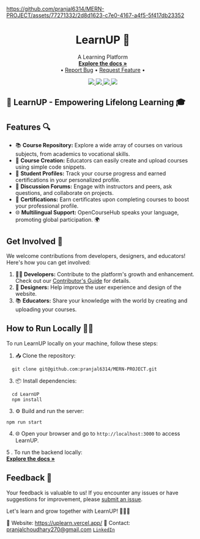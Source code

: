 <p align="center">
 
<!--   <video width="700" height="240" controls>
  <source src="https://github.com/pranjal6314/MERN-PROJECT/assets/77271332/e1b8e6b4-98a1-4dca-bd7f-df5bc365e7a2" type="video/mp4"> 
 <source src="https://github.com/pranjal6314/MERN-PROJECT/assets/77271332/e1b8e6b4-98a1-4dca-bd7f-df5bc365e7a2" type="video/ogg">
  Your browser does not support the video tag. -->




https://github.com/pranjal6314/MERN-PROJECT/assets/77271332/2d8d1623-c7e0-4167-a4f5-5f417db23352


</video>
</p>


<!-- PROJECT LOGO -->
<p align="center">
  <h1 align="center">LearnUP 🏫</h1>

  <p align="center">
    A Learning Platform
    <br />
    <a href="https://github.com/pranjal6314/MERN-PROJECT/"><strong>Explore the docs »</strong></a>
    <br />
    •
    <a href="https://github.com/pranjal6314/MERN-PROJECT/issues">Report Bug</a>
    •
    <a href="https://github.com/pranjal6314/MERN-PROJECT/issues">Request Feature</a>
    •
  </p>
</p>


<!-- BADGES -->
<p align="center">
  <a href="https://github.com/pranjal6314/MERN-PROJECT/graphs/contributors">
    <img src="https://img.shields.io/github/contributors/pranjal6314/MERN-PROJECT.svg">
  </a>
  <a href="https://github.com/pranjal6314/MERN-PROJECT/network/members">
    <img src="https://img.shields.io/github/forks/pranjal6314/MERN-PROJECT">
  </a>  
  <a href="https://github.com/pranjal6314/MERN-PROJECT/stargazers">
    <img src="https://img.shields.io/github/stars/pranjal6314/MERN-PROJECT">
  </a>
  <a href="https://github.com/pranjal6314/MERN-PROJECT/issues">
    <img src="https://img.shields.io/github/issues/pranjal6314/MERN-PROJECT">
  </a>
</p>

## 🌟 LearnUP - Empowering Lifelong Learning 🎓
## Features 🔍
- 📚 **Course Repository:** Explore a wide array of courses on various subjects, from academics to vocational skills.
- 📝 **Course Creation:** Educators can easily create and upload courses using simple code snippets.
- 🌟 **Student Profiles:** Track your course progress and earned certifications in your personalized profile.
- 💬 **Discussion Forums:** Engage with instructors and peers, ask questions, and collaborate on projects.
- 🏅 **Certifications:** Earn certificates upon completing courses to boost your professional profile.
- 🌐 **Multilingual Support:** OpenCourseHub speaks your language, promoting global participation. 🌍
## Get Involved 👥
We welcome contributions from developers, designers, and educators! Here's how you can get involved:

1. 👩‍💻 **Developers:** Contribute to the platform's growth and enhancement. Check out our [Contributor's Guide](CONTRIBUTING.md) for details.
2. 🎨 **Designers:** Help improve the user experience and design of the website.
3. 📚 **Educators:** Share your knowledge with the world by creating and uploading your courses.

## How to Run Locally 🏃‍♀️
To run LearnUP locally on your machine, follow these steps:
1. 📥 Clone the repository:
```
  git clone git@github.com:pranjal6314/MERN-PROJECT.git
```
3. 📦 Install dependencies:
```
  cd LearnUP
  npm install
```
3. ⚙️ Build and run the server:
```
npm run start
```
4. 🌐 Open your browser and go to `http://localhost:3000` to access LearnUP.

5 . To run the backend locally:
    <br />
    <a href="https://github.com/pranjal6314/LernUp-Backend"><strong>Explore the docs »</strong></a>
    <br />

## Feedback 💬
Your feedback is valuable to us! If you encounter any issues or have suggestions for improvement, please [submit an issue](https://github.com/OpenCourseHub/OpenCourseHub/issues).

Let's learn and grow together with LearnUP! 🌱👩‍🎓

🔗 Website: https://uplearn.vercel.app/
📧 Contact: pranjalchoudhary270@gmail.com
[`LinkedIn`](https://www.linkedin.com/in/pranjal1/)


